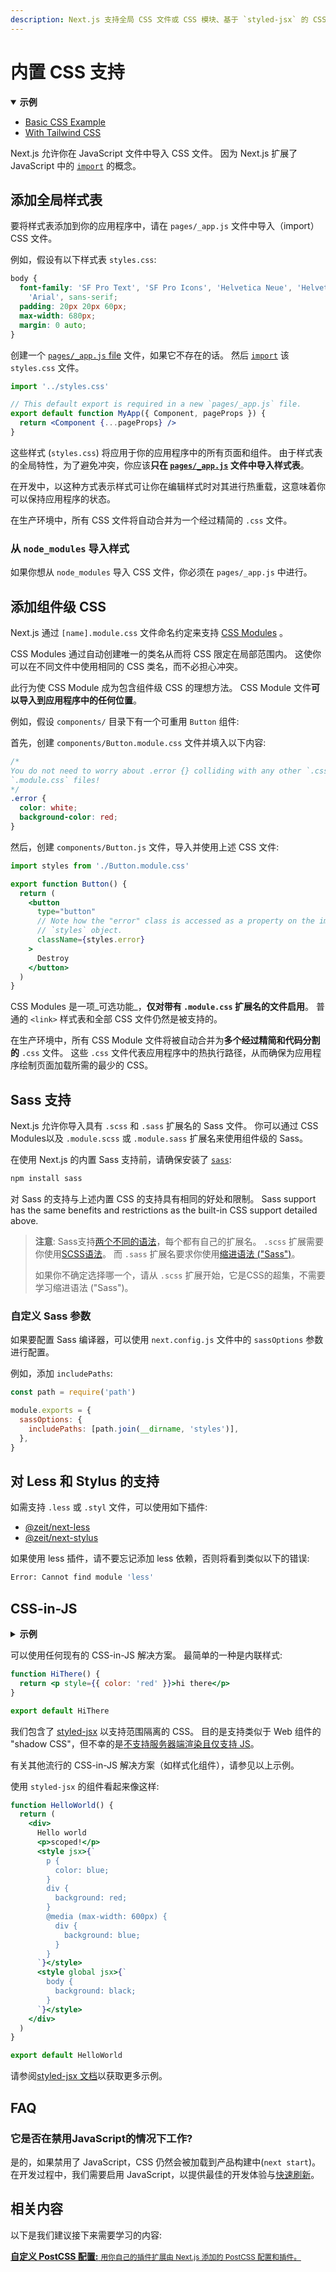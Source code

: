 ```yaml
---
description: Next.js 支持全局 CSS 文件或 CSS 模块、基于 `styled-jsx` 的 CSS-in-JS 或任何其他 CSS-in-JS 解决方案！请在这里了解更多细节。
---
```


# 内置 CSS 支持

<details open>
  <summary><b>示例</b></summary>
  <ul>
    <li><a href="https://github.com/vercel/next.js/tree/canary/examples/basic-css">Basic CSS Example</a></li>
    <li><a href="https://github.com/vercel/next.js/tree/canary/examples/with-tailwindcss">With Tailwind CSS</a></li>
  </ul>
</details>

Next.js 允许你在 JavaScript 文件中导入 CSS 文件。
因为 Next.js 扩展了 JavaScript 中的 [`import`](https://developer.mozilla.org/en-US/docs/Web/JavaScript/Reference/Statements/import) 的概念。

## 添加全局样式表

要将样式表添加到你的应用程序中，请在 `pages/_app.js` 文件中导入（import）CSS 文件。

例如，假设有以下样式表 `styles.css`:

```css
body {
  font-family: 'SF Pro Text', 'SF Pro Icons', 'Helvetica Neue', 'Helvetica',
    'Arial', sans-serif;
  padding: 20px 20px 60px;
  max-width: 680px;
  margin: 0 auto;
}
```

创建一个 [`pages/_app.js` file](/docs/advanced-features/custom-app) 文件，如果它不存在的话。
然后 [`import`](https://developer.mozilla.org/en-US/docs/Web/JavaScript/Reference/Statements/import) 该 `styles.css` 文件。

```jsx
import '../styles.css'

// This default export is required in a new `pages/_app.js` file.
export default function MyApp({ Component, pageProps }) {
  return <Component {...pageProps} />
}
```

这些样式 (`styles.css`) 将应用于你的应用程序中的所有页面和组件。
由于样式表的全局特性，为了避免冲突，你应该**只在 [`pages/_app.js`](/docs/advanced-features/custom-app) 文件中导入样式表**。

在开发中，以这种方式表示样式可让你在编辑样式时对其进行热重载，这意味着你可以保持应用程序的状态。

在生产环境中，所有 CSS 文件将自动合并为一个经过精简的 `.css` 文件。

### 从 `node_modules` 导入样式

如果你想从 `node_modules` 导入 CSS 文件，你必须在 `pages/_app.js` 中进行。

## 添加组件级 CSS

Next.js 通过 `[name].module.css` 文件命名约定来支持 [CSS Modules](https://github.com/css-modules/css-modules) 。

CSS Modules 通过自动创建唯一的类名从而将 CSS 限定在局部范围内。
这使你可以在不同文件中使用相同的 CSS 类名，而不必担心冲突。

此行为使 CSS Module 成为包含组件级 CSS 的理想方法。
CSS Module 文件**可以导入到应用程序中的任何位置**。

例如，假设 `components/` 目录下有一个可重用 `Button` 组件:

首先，创建 `components/Button.module.css` 文件并填入以下内容:

```css
/*
You do not need to worry about .error {} colliding with any other `.css` or
`.module.css` files!
*/
.error {
  color: white;
  background-color: red;
}
```

然后，创建 `components/Button.js` 文件，导入并使用上述 CSS 文件:

```jsx
import styles from './Button.module.css'

export function Button() {
  return (
    <button
      type="button"
      // Note how the "error" class is accessed as a property on the imported
      // `styles` object.
      className={styles.error}
    >
      Destroy
    </button>
  )
}
```

CSS Modules 是一项_可选功能_，**仅对带有 `.module.css` 扩展名的文件启用**。
普通的 `<link>` 样式表和全部 CSS 文件仍然是被支持的。

在生产环境中，所有 CSS Module 文件将被自动合并为**多个经过精简和代码分割的** `.css` 文件。
这些 `.css` 文件代表应用程序中的热执行路径，从而确保为应用程序绘制页面加载所需的最少的 CSS。

## Sass 支持

Next.js 允许你导入具有 `.scss` 和 `.sass` 扩展名的 Sass 文件。
你可以通过 CSS Modules以及 `.module.scss` 或 `.module.sass` 扩展名来使用组件级的 Sass。

在使用 Next.js 的内置 Sass 支持前，请确保安装了 [`sass`](https://github.com/sass/sass):

```bash
npm install sass
```

对 Sass 的支持与上述内置 CSS 的支持具有相同的好处和限制。
Sass support has the same benefits and restrictions as the built-in CSS support detailed above.

> **注意**: Sass支持[两个不同的语法](https://sass-lang.com/documentation/syntax)，每个都有自己的扩展名。
> `.scss` 扩展需要你使用[SCSS语法](https://sass-lang.com/documentation/syntax#scss)。
> 而 `.sass` 扩展名要求你使用[缩进语法 ("Sass")](https://sass-lang.com/documentation/syntax#the-indented-syntax)。
>
> 如果你不确定选择哪一个，请从 `.scss` 扩展开始，它是CSS的超集，不需要学习缩进语法 ("Sass")。

### 自定义 Sass 参数

如果要配置 Sass 编译器，可以使用 `next.config.js` 文件中的 `sassOptions` 参数进行配置。

例如，添加 `includePaths`:

```js
const path = require('path')

module.exports = {
  sassOptions: {
    includePaths: [path.join(__dirname, 'styles')],
  },
}
```

## 对 Less 和 Stylus 的支持

如需支持 `.less` 或 `.styl` 文件，可以使用如下插件:

- [@zeit/next-less](https://github.com/vercel/next-plugins/tree/master/packages/next-less)
- [@zeit/next-stylus](https://github.com/vercel/next-plugins/tree/master/packages/next-stylus)

如果使用 less 插件，请不要忘记添加 less 依赖，否则将看到类似以下的错误:

```bash
Error: Cannot find module 'less'
```

## CSS-in-JS

<details>
  <summary><b>示例</b></summary>
  <ul>
    <li><a href="https://github.com/vercel/next.js/tree/canary/examples/with-styled-jsx">Styled JSX</a></li>
    <li><a href="https://github.com/vercel/next.js/tree/canary/examples/with-styled-components">Styled Components</a></li>
    <li><a href="https://github.com/vercel/next.js/tree/canary/examples/with-emotion">Emotion</a></li>
    <li><a href="https://github.com/vercel/next.js/tree/canary/examples/with-tailwindcss-emotion">Tailwind CSS + Emotion</a></li>
    <li><a href="https://github.com/vercel/next.js/tree/canary/examples/with-styletron">Styletron</a></li>
    <li><a href="https://github.com/vercel/next.js/tree/canary/examples/with-glamor">Glamor</a></li>
    <li><a href="https://github.com/vercel/next.js/tree/canary/examples/with-cxs">Cxs</a></li>
    <li><a href="https://github.com/vercel/next.js/tree/canary/examples/with-aphrodite">Aphrodite</a></li>
    <li><a href="https://github.com/vercel/next.js/tree/canary/examples/with-fela">Fela</a></li>
  </ul>
</details>

可以使用任何现有的 CSS-in-JS 解决方案。
最简单的一种是内联样式:

```jsx
function HiThere() {
  return <p style={{ color: 'red' }}>hi there</p>
}

export default HiThere
```

我们包含了 [styled-jsx](https://github.com/vercel/styled-jsx) 以支持范围隔离的 CSS。
目的是支持类似于 Web 组件的 "shadow CSS"，但不幸的是[不支持服务器端渲染且仅支持 JS](https://github.com/w3c/webcomponents/issues/71)。

有关其他流行的 CSS-in-JS 解决方案（如样式化组件），请参见以上示例。

使用 `styled-jsx` 的组件看起来像这样:

```jsx
function HelloWorld() {
  return (
    <div>
      Hello world
      <p>scoped!</p>
      <style jsx>{`
        p {
          color: blue;
        }
        div {
          background: red;
        }
        @media (max-width: 600px) {
          div {
            background: blue;
          }
        }
      `}</style>
      <style global jsx>{`
        body {
          background: black;
        }
      `}</style>
    </div>
  )
}

export default HelloWorld
```

请参阅[styled-jsx 文档](https://github.com/vercel/styled-jsx)以获取更多示例。

## FAQ

### 它是否在禁用JavaScript的情况下工作?

是的，如果禁用了 JavaScript，CSS 仍然会被加载到产品构建中(`next start`)。在开发过程中，我们需要启用 JavaScript，以提供最佳的开发体验与[快速刷新](https://nextjs.org/blog/next-9-4#fast-refresh)。

## 相关内容

以下是我们建议接下来需要学习的内容:

<div class="card">
  <a href="/docs/advanced-features/customizing-postcss-config.md">
    <b>自定义 PostCSS 配置:</b>
    <small>用你自己的插件扩展由 Next.js 添加的 PostCSS 配置和插件。</small>
  </a>
</div>
